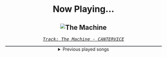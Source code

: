<div align="center"> 
<h1>Now Playing...</h1>

![The Machine](https://i.scdn.co/image/ab67616d00001e0207459d4b46218c28e5ab9cb5)
--
_<samp><a href="https://open.spotify.com/track/7Gq2KDKN283ZeoCLXojl57">Track: The Machine - CANTERVICE</a></samp>_

<div style="border: 1px #4B5054 solid"></div>
<details>
  <summary>
    Previous played songs
  </summary>
  <table>
    <thead>
      <tr>
        <th>
          Artist
        </th>
        <th>
          Song
        </th>
        <th>
          Link
        </th>
      </tr>
    </thead>
    <tbody>
      <tr><td>CANTERVICE</td><td>The Machine</td><td><a href="https://open.spotify.com/track/7Gq2KDKN283ZeoCLXojl57">https://open.spotify.com/track/7Gq2KDKN283ZeoCLXojl57</a></td></tr><tr><td>Essenger</td><td>Tenebrous</td><td><a href="https://open.spotify.com/track/2gM0FjosryXSO7ICCk54ID">https://open.spotify.com/track/2gM0FjosryXSO7ICCk54ID</a></td></tr><tr><td>Essenger</td><td>Divine Virus</td><td><a href="https://open.spotify.com/track/5iTda1icTNQH81m8nASF8t">https://open.spotify.com/track/5iTda1icTNQH81m8nASF8t</a></td></tr><tr><td>Essenger</td><td>Divine Virus</td><td><a href="https://open.spotify.com/track/5iTda1icTNQH81m8nASF8t">https://open.spotify.com/track/5iTda1icTNQH81m8nASF8t</a></td></tr><tr><td>F.O.O.L</td><td>AGONIZE</td><td><a href="https://open.spotify.com/track/6vuF3LYipww2DRhRJ9s7CH">https://open.spotify.com/track/6vuF3LYipww2DRhRJ9s7CH</a></td></tr><tr><td>Kodeseven</td><td>Bodyselector</td><td><a href="https://open.spotify.com/track/5JUrx2NogxHcBA6VaAmzk0">https://open.spotify.com/track/5JUrx2NogxHcBA6VaAmzk0</a></td></tr><tr><td>CANTERVICE</td><td>The Machine</td><td><a href="https://open.spotify.com/track/7Gq2KDKN283ZeoCLXojl57">https://open.spotify.com/track/7Gq2KDKN283ZeoCLXojl57</a></td></tr><tr><td>MUZZ</td><td>New Age - Bossfight Remix</td><td><a href="https://open.spotify.com/track/5aCABFeoSwL2Ux0c1gW2QL">https://open.spotify.com/track/5aCABFeoSwL2Ux0c1gW2QL</a></td></tr><tr><td>CANTERVICE</td><td>Blackout</td><td><a href="https://open.spotify.com/track/7ruz8x76MaEcSmkMgTs18P">https://open.spotify.com/track/7ruz8x76MaEcSmkMgTs18P</a></td></tr><tr><td>Essenger</td><td>Tenebrous</td><td><a href="https://open.spotify.com/track/2gM0FjosryXSO7ICCk54ID">https://open.spotify.com/track/2gM0FjosryXSO7ICCk54ID</a></td></tr><tr><td>Kaixo</td><td>It's Over</td><td><a href="https://open.spotify.com/track/67CGc39ZGD4dfz4YnKZtAj">https://open.spotify.com/track/67CGc39ZGD4dfz4YnKZtAj</a></td></tr><tr><td>Cassetter</td><td>Till The End - Wice Remix</td><td><a href="https://open.spotify.com/track/4hjArrRIBKCc3ubbVfdZfU">https://open.spotify.com/track/4hjArrRIBKCc3ubbVfdZfU</a></td></tr><tr><td>Signal Void</td><td>Find You</td><td><a href="https://open.spotify.com/track/317PZHGhM7eR69gL167GfC">https://open.spotify.com/track/317PZHGhM7eR69gL167GfC</a></td></tr><tr><td>Mechanical Vein</td><td>All Gods Fall Down (Zardonic Remix)</td><td><a href="https://open.spotify.com/track/2TfrlMNgveiqXmhA2gCfCD">https://open.spotify.com/track/2TfrlMNgveiqXmhA2gCfCD</a></td></tr><tr><td>CANTERVICE</td><td>Void</td><td><a href="https://open.spotify.com/track/7nUSRi9vRKXiaHHSr841Im">https://open.spotify.com/track/7nUSRi9vRKXiaHHSr841Im</a></td></tr><tr><td>The Algorithm</td><td>Protocols</td><td><a href="https://open.spotify.com/track/6jh2n5f9maoVsuGa8bl7h1">https://open.spotify.com/track/6jh2n5f9maoVsuGa8bl7h1</a></td></tr><tr><td>3FORCE</td><td>Resistance</td><td><a href="https://open.spotify.com/track/70zSbCVwkFEe8bjCcRcYgV">https://open.spotify.com/track/70zSbCVwkFEe8bjCcRcYgV</a></td></tr><tr><td>Essenger</td><td>Plague Doctor</td><td><a href="https://open.spotify.com/track/39uV4w1rAbweeZpUl07GID">https://open.spotify.com/track/39uV4w1rAbweeZpUl07GID</a></td></tr><tr><td>Cassetter</td><td>Erasure</td><td><a href="https://open.spotify.com/track/1XiJg5z2nSMSpwrCfxaxZp">https://open.spotify.com/track/1XiJg5z2nSMSpwrCfxaxZp</a></td></tr><tr><td>Daedric</td><td>Dawnbreaker</td><td><a href="https://open.spotify.com/track/3vzoPnAnMKonqPSIDgM8VG">https://open.spotify.com/track/3vzoPnAnMKonqPSIDgM8VG</a></td></tr>
    </tbody>
  </table>
</details>

</div>
